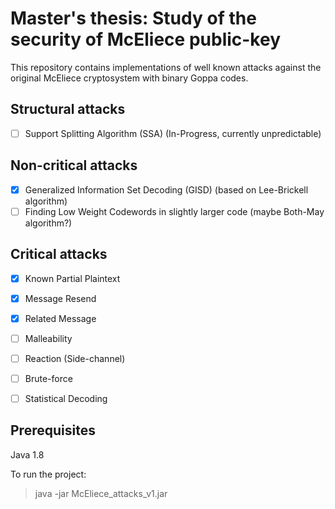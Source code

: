# Master's thesis: Study of the security of McEliece public-key
This repository contains implementations of well known attacks against the original McEliece cryptosystem with binary Goppa codes.

## Structural attacks
- [ ] Support Splitting Algorithm (SSA) (In-Progress, currently unpredictable)

## Non-critical attacks
- [x] Generalized Information Set Decoding (GISD) (based on Lee-Brickell algorithm)
- [ ] Finding Low Weight Codewords in slightly larger code (maybe Both-May algorithm?)

## Critical attacks
- [x] Known Partial Plaintext
- [x] Message Resend
- [x] Related Message
- [ ] Malleability
- [ ] Reaction (Side-channel)
- [ ] Brute-force
- [ ] Statistical Decoding


## Prerequisites
Java 1.8

To run the project:
  > java -jar McEliece_attacks_v1.jar